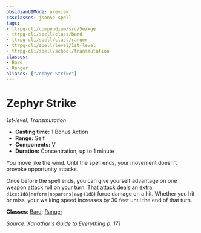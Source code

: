 ```yaml
---
obsidianUIMode: preview
cssclasses: json5e-spell
tags:
- ttrpg-cli/compendium/src/5e/xge
- ttrpg-cli/spell/class/bard
- ttrpg-cli/spell/class/ranger
- ttrpg-cli/spell/level/1st-level
- ttrpg-cli/spell/school/transmutation
classes:
- Bard
- Ranger
aliases: ["Zephyr Strike"]
---
```

# Zephyr Strike
*1st-level, Transmutation*  


- **Casting time:** 1 Bonus Action
- **Range:** Self
- **Components:** V
- **Duration:** Concentration, up to 1 minute

You move like the wind. Until the spell ends, your movement doesn't provoke opportunity attacks.

Once before the spell ends, you can give yourself advantage on one weapon attack roll on your turn. That attack deals an extra `dice:1d8|noform|noparens|avg` (`1d8`) force damage on a hit. Whether you hit or miss, your walking speed increases by 30 feet until the end of that turn.

**Classes**: [Bard](3-Mechanics/CLI/lists/list-spells-classes-bard.md); [Ranger](3-Mechanics/CLI/lists/list-spells-classes-ranger.md)

*Source: Xanathar's Guide to Everything p. 171*